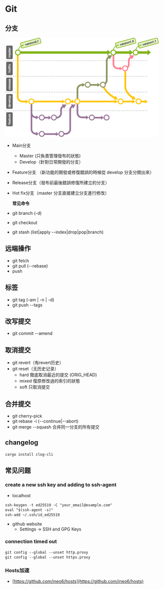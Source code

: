 # Git

## 分支

![](../.gitbook/assets/git_workflow.png)

* Main分支
  * Master \(只負責管理發布的狀態\)
  * Develop（針對日常開發的分支）
* Feature分支 （新功能的開發或修復錯誤的時候從 develop 分支分開出來）
* Release分支（發布前最後錯誤修復所建立的分支）
* Hot fix分支（master 分支直接建立分支進行修改）

  **常见命令**

* git branch \(-d\)
* git checkout
* git stash \(list\|apply --index\|drop\|pop\|branch\)

## 远端操作

* git fetch 
* git pull \(--rebase\)
* push

## 标签

* git tag \(-am \| -n \| -d\)
* git push --tags

## 改写提交

* git commit --amend

## 取消提交

* git revert（有revert历史）
* git reset（无历史记录）
  * hard 徹底取消最近的提交 \(ORIG\_HEAD\)
  * mixed 復原修改過的索引的狀態
  * soft 只取消提交

## 合并提交

* git cherry-pick
* git rebase -i \(--continue\|--abort\)
* git merge --squash 合并同一分支的所有提交

## changelog

```text
cargo install clog-cli
```

## 常见问题

### create a new ssh key and adding to ssh-agent

* localhost

```text
ssh-keygen -t ed25519 -C "your_email@example.com"
eval "$(ssh-agent -s)"
ssh-add ~/.ssh/id_ed25519
```

* github website
  * Settings -&gt; SSH and GPG Keys

### connection timed out

```text
git config --global --unset http.proxy
git config --global --unset https.proxy
```

### Hosts加速

* [https://github.com/ineo6/hosts](https://github.com/ineo6/hosts)

